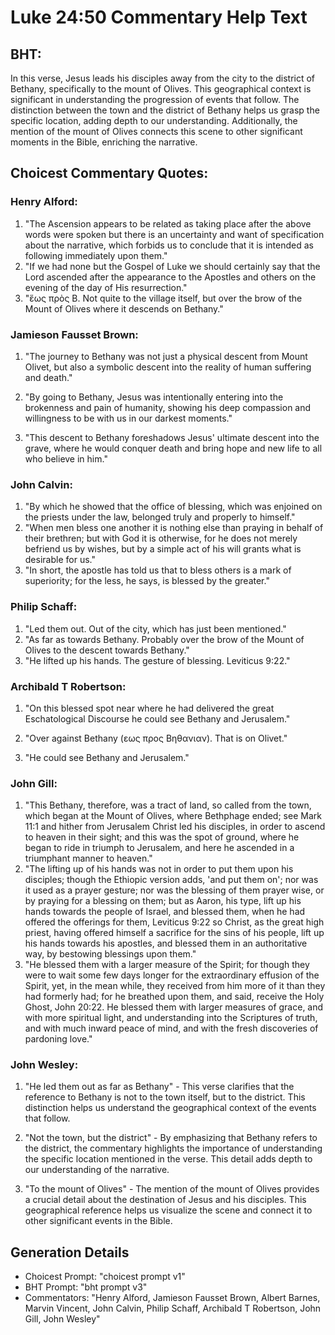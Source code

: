 # Luke 24:50 Commentary Help Text

## BHT:
In this verse, Jesus leads his disciples away from the city to the district of Bethany, specifically to the mount of Olives. This geographical context is significant in understanding the progression of events that follow. The distinction between the town and the district of Bethany helps us grasp the specific location, adding depth to our understanding. Additionally, the mention of the mount of Olives connects this scene to other significant moments in the Bible, enriching the narrative.

## Choicest Commentary Quotes:
### Henry Alford:
1. "The Ascension appears to be related as taking place after the above words were spoken but there is an uncertainty and want of specification about the narrative, which forbids us to conclude that it is intended as following immediately upon them."
2. "If we had none but the Gospel of Luke we should certainly say that the Lord ascended after the appearance to the Apostles and others on the evening of the day of His resurrection."
3. "ἕως πρὸς Β. Not quite to the village itself, but over the brow of the Mount of Olives where it descends on Bethany."

### Jamieson Fausset Brown:
1. "The journey to Bethany was not just a physical descent from Mount Olivet, but also a symbolic descent into the reality of human suffering and death." 

2. "By going to Bethany, Jesus was intentionally entering into the brokenness and pain of humanity, showing his deep compassion and willingness to be with us in our darkest moments." 

3. "This descent to Bethany foreshadows Jesus' ultimate descent into the grave, where he would conquer death and bring hope and new life to all who believe in him."

### John Calvin:
1. "By which he showed that the office of blessing, which was enjoined on the priests under the law, belonged truly and properly to himself."
2. "When men bless one another it is nothing else than praying in behalf of their brethren; but with God it is otherwise, for he does not merely befriend us by wishes, but by a simple act of his will grants what is desirable for us."
3. "In short, the apostle has told us that to bless others is a mark of superiority; for the less, he says, is blessed by the greater."

### Philip Schaff:
1. "Led them out. Out of the city, which has just been mentioned." 
2. "As far as towards Bethany. Probably over the brow of the Mount of Olives to the descent towards Bethany."
3. "He lifted up his hands. The gesture of blessing. Leviticus 9:22."

### Archibald T Robertson:
1. "On this blessed spot near where he had delivered the great Eschatological Discourse he could see Bethany and Jerusalem." 

2. "Over against Bethany (εως προς Βηθανιαν). That is on Olivet." 

3. "He could see Bethany and Jerusalem."

### John Gill:
1. "This Bethany, therefore, was a tract of land, so called from the town, which began at the Mount of Olives, where Bethphage ended; see Mark 11:1 and hither from Jerusalem Christ led his disciples, in order to ascend to heaven in their sight; and this was the spot of ground, where he began to ride in triumph to Jerusalem, and here he ascended in a triumphant manner to heaven."
2. "The lifting up of his hands was not in order to put them upon his disciples; though the Ethiopic version adds, 'and put them on'; nor was it used as a prayer gesture; nor was the blessing of them prayer wise, or by praying for a blessing on them; but as Aaron, his type, lift up his hands towards the people of Israel, and blessed them, when he had offered the offerings for them, Leviticus 9:22 so Christ, as the great high priest, having offered himself a sacrifice for the sins of his people, lift up his hands towards his apostles, and blessed them in an authoritative way, by bestowing blessings upon them."
3. "He blessed them with a larger measure of the Spirit; for though they were to wait some few days longer for the extraordinary effusion of the Spirit, yet, in the mean while, they received from him more of it than they had formerly had; for he breathed upon them, and said, receive the Holy Ghost, John 20:22. He blessed them with larger measures of grace, and with more spiritual light, and understanding into the Scriptures of truth, and with much inward peace of mind, and with the fresh discoveries of pardoning love."

### John Wesley:
1. "He led them out as far as Bethany" - This verse clarifies that the reference to Bethany is not to the town itself, but to the district. This distinction helps us understand the geographical context of the events that follow.

2. "Not the town, but the district" - By emphasizing that Bethany refers to the district, the commentary highlights the importance of understanding the specific location mentioned in the verse. This detail adds depth to our understanding of the narrative.

3. "To the mount of Olives" - The mention of the mount of Olives provides a crucial detail about the destination of Jesus and his disciples. This geographical reference helps us visualize the scene and connect it to other significant events in the Bible.


## Generation Details
- Choicest Prompt: "choicest prompt v1"
- BHT Prompt: "bht prompt v3"
- Commentators: "Henry Alford, Jamieson Fausset Brown, Albert Barnes, Marvin Vincent, John Calvin, Philip Schaff, Archibald T Robertson, John Gill, John Wesley"
